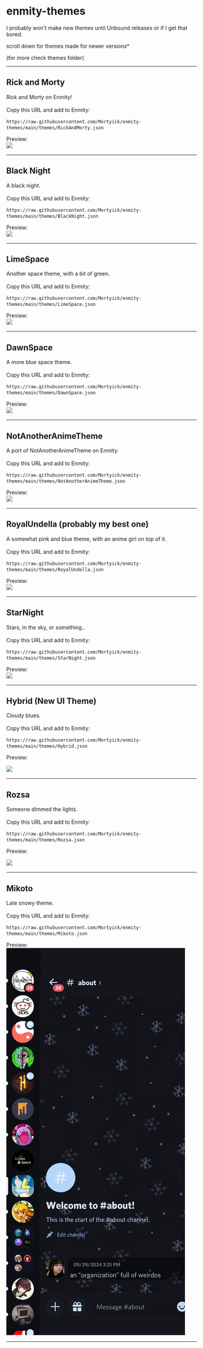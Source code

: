 # enmity-themes
I probably won't make new themes until Unbound releases or if I get that bored.

scroll down for themes made for newer versions*

(for more check themes folder)

- - - -

## Rick and Morty
Rick and Morty on Enmity!<br>
<br>
Copy this URL and add to Enmity:
```
https://raw.githubusercontent.com/Mortyick/enmity-themes/main/themes/RickAndMorty.json
```
Preview:<br>
![](./background/rickandmaam.png)

- - - -

## Black Night
A black night.<br>
<br>
Copy this URL and add to Enmity:
```
https://raw.githubusercontent.com/Mortyick/enmity-themes/main/themes/BlackNight.json
```
Preview:<br>
![](./background/blacknight.png)

- - - -

## LimeSpace
Another space theme, with a bit of green.<br>
<br>
Copy this URL and add to Enmity:
```
https://raw.githubusercontent.com/Mortyick/enmity-themes/main/themes/LimeSpace.json
```
Preview:<br>
![](./background/limenmity.png)

- - - -

## DawnSpace
A more blue space theme.<br>
<br>
Copy this URL and add to Enmity:
```
https://raw.githubusercontent.com/Mortyick/enmity-themes/main/themes/DawnSpace.json
```
Preview:<br>
![](./background/Gru.PNG)

- - - -

## NotAnotherAnimeTheme
A port of NotAnotherAnimeTheme on Enmity.<br>
<br>
Copy this URL and add to Enmity:
```
https://raw.githubusercontent.com/Mortyick/enmity-themes/main/themes/NotAnotherAnimeTheme.json
```
Preview:<br>
![](./background/anime.png)

- - - -

## RoyalUndella (probably my best one)
A somewhat pink and blue theme, with an anime girl on top of it.<br>
<br>
Copy this URL and add to Enmity:
```
https://raw.githubusercontent.com/Mortyick/enmity-themes/main/themes/RoyalUndella.json
```
Preview:<br>
![](./background/preview.PNG)

- - - -

## StarNight
Stars, in the sky, or something..<br>
<br>
Copy this URL and add to Enmity:
```
https://raw.githubusercontent.com/Mortyick/enmity-themes/main/themes/StarNight.json
```
Preview:<br>
![](./background/IDontCare.png)

- - - -

## Hybrid (New UI Theme)
Cloudy blues.<br>
<br>
Copy this URL and add to Enmity:
```
https://raw.githubusercontent.com/Mortyick/enmity-themes/main/themes/Hybrid.json
```
Preview:<br>


![](./background/Hybrid.png)

- - - -

## Rozsa
Someone dimmed the lights.<br>
<br>
Copy this URL and add to Enmity:
```
https://raw.githubusercontent.com/Mortyick/enmity-themes/main/themes/Rozsa.json
```
Preview:<br>


![](./background/Rosa.png)

- - - -

## Mikoto
Late snowy theme.<br>
<br>
Copy this URL and add to Enmity:
```
https://raw.githubusercontent.com/Mortyick/enmity-themes/main/themes/Mikoto.json
```
Preview:<br>
![](./background/showcase.png)

- - - -
